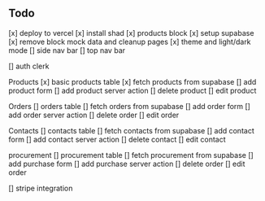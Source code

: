 ## Todo

[x] deploy to vercel
[x] install shad
[x] products block
[x] setup supabase
[x] remove block mock data and cleanup pages
[x] theme and light/dark mode
[] side nav bar
[] top nav bar

[] auth clerk

Products
[x] basic products table
[x] fetch products from supabase
[] add product form
[] add product server action
[] delete product
[] edit product

Orders
[] orders table
[] fetch orders from supabase
[] add order form
[] add order server action
[] delete order
[] edit order

Contacts
[] contacts table
[] fetch contacts from supabase
[] add contact form
[] add contact server action
[] delete contact
[] edit contact

procurement
[] procurement table
[] fetch procurement from supabase
[] add purchase form
[] add purchase server action
[] delete order
[] edit order

[] stripe integration
